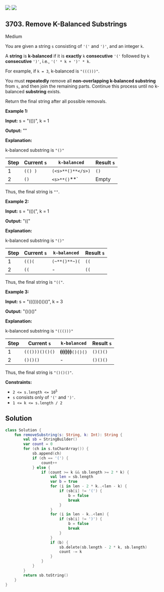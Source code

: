 [![](https://img.shields.io/github/stars/javadev/LeetCode-in-Kotlin?label=Stars&style=flat-square)](https://github.com/javadev/LeetCode-in-Kotlin)
[![](https://img.shields.io/github/forks/javadev/LeetCode-in-Kotlin?label=Fork%20me%20on%20GitHub%20&style=flat-square)](https://github.com/javadev/LeetCode-in-Kotlin/fork)

## 3703\. Remove K-Balanced Substrings

Medium

You are given a string `s` consisting of `'('` and `')'`, and an integer `k`.

A **string** is **k-balanced** if it is **exactly** `k` **consecutive** `'('` followed by `k` **consecutive** `')'`, i.e., `'(' * k + ')' * k`.

For example, if `k = 3`, k-balanced is `"((()))"`.

You must **repeatedly** remove all **non-overlapping k-balanced **substring**** from `s`, and then join the remaining parts. Continue this process until no k-balanced **substring** exists.

Return the final string after all possible removals.

**Example 1:**

**Input:** s = "(())", k = 1

**Output:** ""

**Explanation:**

k-balanced substring is `"()"`

| Step | Current `s`  | `k-balanced`             | Result `s` |
|------|--------------|--------------------------|------------|
| 1    | `(() )`      | `(<s>**()**</s>)`        | `()`       |
| 2    | `()`         | `<s>**()`**</s>`         | Empty      |

Thus, the final string is `""`.

**Example 2:**

**Input:** s = "(()(", k = 1

**Output:** "(("

**Explanation:**

k-balanced substring is `"()"`

| Step | Current `s`  | `k-balanced`         | Result `s` |
|------|--------------|----------------------|------------|
| 1    | `(()(`       | `(~**()**~)(`        | `((`       |
| 2    | `((`         | -                    | `((`       |

Thus, the final string is `"(("`.

**Example 3:**

**Input:** s = "((()))()()()", k = 3

**Output:** "()()()"

**Explanation:**

k-balanced substring is `"((()))"`

| Step | Current `s`       | `k-balanced`                     | Result `s` |
|------|-------------------|----------------------------------|------------|
| 1    | `((()))()()()`    | ~~**((()))**~~`()()()`           | `()()()`   |
| 2    | `()()()`          | -                                | `()()()`   |

Thus, the final string is `"()()()"`.

**Constraints:**

*   <code>2 <= s.length <= 10<sup>5</sup></code>
*   `s` consists only of `'('` and `')'`.
*   `1 <= k <= s.length / 2`

## Solution

```kotlin
class Solution {
    fun removeSubstring(s: String, k: Int): String {
        val sb = StringBuilder()
        var count = 0
        for (ch in s.toCharArray()) {
            sb.append(ch)
            if (ch == '(') {
                count++
            } else {
                if (count >= k && sb.length >= 2 * k) {
                    val len = sb.length
                    var b = true
                    for (i in len - 2 * k..<len - k) {
                        if (sb[i] != '(') {
                            b = false
                            break
                        }
                    }
                    for (i in len - k..<len) {
                        if (sb[i] != ')') {
                            b = false
                            break
                        }
                    }
                    if (b) {
                        sb.delete(sb.length - 2 * k, sb.length)
                        count -= k
                    }
                }
            }
        }
        return sb.toString()
    }
}
```